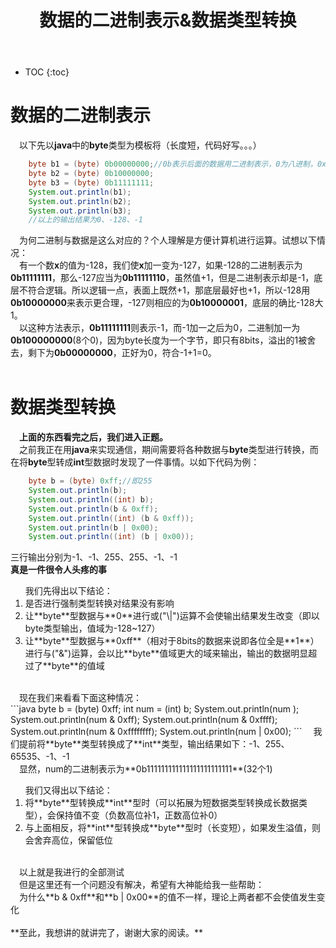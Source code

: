 ﻿---
layout: post
title: 数据的二进制表示&数据类型转换
tags: 二进制
categories: 二进制
---


* TOC 
{:toc}

# 数据的二进制表示
&emsp;以下先以**java**中的**byte**类型为模板将（长度短，代码好写。。。）<br/>
```java
	byte b1 = (byte) 0b00000000;//0b表示后面的数据用二进制表示，0为八进制，0x为十六进制，十进制不带前缀
	byte b2 = (byte) 0b10000000;
	byte b3 = (byte) 0b11111111;
	System.out.println(b1);
	System.out.println(b2);
	System.out.println(b3);
	//以上的输出结果为0、-128、-1
```
&emsp;为何二进制与数据是这么对应的？个人理解是方便计算机进行运算。试想以下情况：<br/>
&emsp;有一个数**x**的值为-128，我们使**x**加一变为-127，如果-128的二进制表示为**0b11111111**，那么-127应当为**0b11111110**，虽然值+1，但是二进制表示却是-1，底层不符合逻辑。所以逻辑一点，表面上既然+1，那底层最好也+1，所以-128用**0b10000000**来表示更合理，-127则相应的为**0b10000001**，底层的确比-128大1。<br/>
&emsp;以这种方法表示，**0b11111111**则表示-1，而-1加一之后为0，二进制加一为**0b100000000**(8个0)，因为byte长度为一个字节，即只有8bits，溢出的1被舍去，剩下为**0b00000000**，正好为0，符合-1+1=0。<br/>
<br/>
# 数据类型转换
&emsp;**上面的东西看完之后，我们进入正题。**<br/>
&emsp;之前我正在用**java**来实现通信，期间需要将各种数据与**byte**类型进行转换，而在将**byte**型转成**int**型数据时发现了一件事情。以如下代码为例：<br/>
```java
	byte b = (byte) 0xff;//即255
	System.out.println(b);
	System.out.println((int) b);
	System.out.println(b & 0xff);
	System.out.println((int) (b & 0xff));
	System.out.println(b | 0x00);
	System.out.println((int) (b | 0x00));
```
三行输出分别为-1、-1、255、255、-1、-1<br/>
**真是一件很令人头疼的事**<br/>
<ol>我们先得出以下结论：<br/>
<li>是否进行强制类型转换对结果没有影响</li>
<li>让**byte**型数据与**0**进行或("\|")运算不会使输出结果发生改变（即以byte类型输出，值域为-128~127）</li>
<li>让**byte**型数据与**0xff**（相对于8bits的数据来说即各位全是**1**）进行与("&")运算，会以比**byte**值域更大的域来输出，输出的数据明显超过了**byte**的值域</li>
</ol>
<br/>
&emsp;现在我们来看看下面这种情况：<br/>
```java
	byte b = (byte) 0xff;
	int num = (int) b;
	System.out.println(num );
	System.out.println(num  & 0xff);
	System.out.println(num  & 0xffff);
	System.out.println(num  & 0xffffffff);
	System.out.println(num  | 0x00);
```
&emsp;我们提前将**byte**类型转换成了**int**类型，输出结果如下：-1、255、65535、-1、-1<br/>
&emsp;显然，num的二进制表示为**0b111111111111111111111111**(32个1)<br/>
<ol>我们又得出以下结论：
<li>将**byte**型转换成**int**型时（可以拓展为短数据类型转换成长数据类型），会保持值不变（负数高位补1，正数高位补0）</li>
<li>与上面相反，将**int**型转换成**byte**型时（长变短），如果发生溢值，则会舍弃高位，保留低位</li>
</ol>
<br/>
&emsp;以上就是我进行的全部测试<br/>
&emsp;但是这里还有一个问题没有解决，希望有大神能给我一些帮助：<br/>
&emsp;为什么**b & 0xff**和**b | 0x00**的值不一样，理论上两者都不会使值发生变化<br/>
<br/>
**至此，我想讲的就讲完了，谢谢大家的阅读。**<br/>